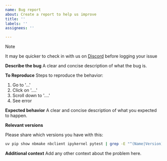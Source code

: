 ```yaml
---
name: Bug report
about: Create a report to help us improve
title: ''
labels: ''
assignees: ''

---
```


> [!Note]
> It may be quicker to check in with us on [Discord](https://discord.gg/QFjCpMjqRY) before logging your issue



**Describe the bug**
A clear and concise description of what the bug is.

**To Reproduce**
Steps to reproduce the behavior:
1. Go to '...'
2. Click on '....'
3. Scroll down to '....'
4. See error

**Expected behavior**
A clear and concise description of what you expected to happen.

**Relevant versions**

Please share which versions you have with this:
```sh
uv pip show nbmake nbclient ipykernel pytest | grep -E "^(Name|Version):"
```

**Additional context**
Add any other context about the problem here.
